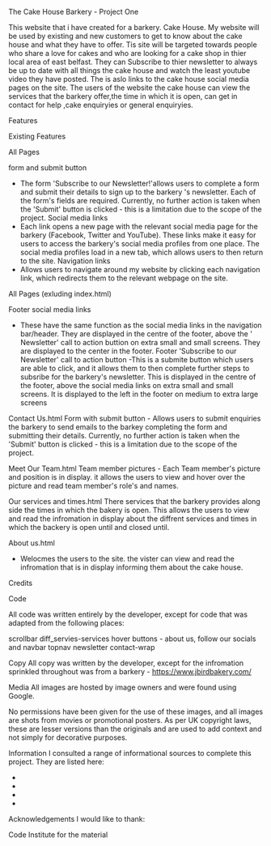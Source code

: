 The Cake House Barkery - Project One

This website that i have created for a barkery. Cake House. My website will be used by existing and new customers to get to know about the cake house and what they have to offer. Tis site will be targeted towards people who share a love for cakes and who are looking for a cake shop in thier local area of east belfast. They can Subscribe to thier newsletter to always be up to date with all things the cake house and watch the least youtube video they have posted. The is aslo links to the cake house social media pages on the site. The users of the website the cake house can view the services that the barkery offer,the time in which it is open, can get in contact for help ,cake enquiryies or general enquiryies.

Features

 Existing Features

 All Pages

form and submit button
- The form 'Subscribe to our Newsletter!'allows users to complete a form and submit their details to sign up to the barkery 's newsletter. Each of the form's fields are required. Currently, no further action is taken when the 'Submit' button is clicked - this is a limitation due to the scope of the project.
Social media links 
- Each link opens a new page with the relevant social media page for the barkery (Facebook, Twitter and YouTube). These links make it easy for users to access the barkery's social media profiles from one place. The social media profiles load in a new tab, which allows users to then return to the site.
 Navigation links
 - Allows users to navigate around my website by clicking each navigation link, which redirects them to the relevant webpage on the site.

All Pages (exluding index.html)

Footer social media links
- These have the same function as the social media links in the navigation bar/header. They are displayed in the centre of the footer, above the ' Newsletter' call to action buttion on extra small and small screens. They are displayed to the center in the footer.
Footer 'Subscribe to our Newsletter' call to action button
-This is a submite button which users are able to click, and it allows them to then complete further steps to subsribe for the barkery's newsletter. This is displayed in the centre of the footer, above the social media links on extra small and small screens. It is displayed to the left in the footer on medium to extra large screens

Contact Us.html
Form with submit button - Allows users to submit enquiries the barkery to send emails to the barkey completing the form and submitting their details. Currently, no further action is taken when the 'Submit' button is clicked - this is a limitation due to the scope of the project.

Meet Our Team.html
Team member pictures - Each Team member's picture and position is in display. it allows the users to view and hover over the picture and read team member's role's and names.

Our services and times.html
There services that the barkery provides along side the times in which the bakery is open. This allows the users to view and read the infromation in display about the diffrent services and times in which the backery is open until and closed until.

About us.html
- Welocmes the users to the site. the vister can view and read the infromation that is in display informing them about the cake house.














































Credits

Code

All code was written entirely by the developer, except for code that was adapted from the following places:

scrollbar
diff_servies-services
hover buttons - about us, follow our socials and navbar
topnav
newsletter
contact-wrap


Copy
All copy was written by the developer, except for the infromation sprinkled throughout was from a barkery - https://www.jbirdbakery.com/ 

Media
All images are hosted by image owners and were found using Google.

No permissions have been given for the use of these images, and all images are shots from movies or promotional posters. As per UK copyright laws, these are lesser versions than the originals and are used to add context and not simply for decorative purposes.

Information
I consulted a range of informational sources to complete this project. They are listed here:

-
-
-
-

Acknowledgements
I would like to thank:

Code Institute for the material
